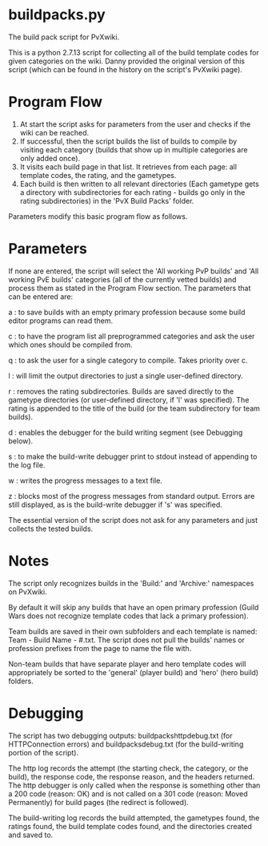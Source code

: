 # buildpacks.py
The build pack script for PvXwiki.

This is a python 2.7.13 script for collecting all of the build template codes for given categories on the wiki.
Danny provided the original version of this script (which can be found in the history on the script's PvXwiki page).

# Program Flow
1. At start the script asks for parameters from the user and checks if the wiki can be reached. 
2. If successful, then the script builds the list of builds to compile by visiting each category (builds that show up in multiple categories are only added once).
3. It visits each build page in that list. It retrieves from each page: all template codes, the rating, and the gametypes. 
4. Each build is then written to all relevant directories (Each gametype gets a directory with subdirectories for each rating - builds go only in the rating subdirectories) in the 'PvX Build Packs' folder. 

Parameters modify this basic program flow as follows.

# Parameters
If none are entered, the script will select the 'All working PvP builds' and 'All working PvE builds' categories (all of the currently vetted builds) and process them as stated in the Program Flow section. The parameters that can be entered are:

a : to save builds with an empty primary profession because some build editor programs can read them.

c : to have the program list all preprogrammed categories and ask the user which ones should be compiled from.

q : to ask the user for a single category to compile. Takes priority over c.

l : will limit the output directories to just a single user-defined directory.

r : removes the rating subdirectories. Builds are saved directly to the gametype directories (or user-defined directory, if 'l' was specified). The rating is appended to the title of the build (or the team subdirectory for team builds).

d : enables the debugger for the build writing segment (see Debugging below). 

s : to make the build-write debugger print to stdout instead of appending to the log file.

w : writes the progress messages to a text file.

z : blocks most of the progress messages from standard output. Errors are still displayed, as is the build-write debugger if 's' was specified.

The essential version of the script does not ask for any parameters and just collects the tested builds.

# Notes
The script only recognizes builds in the 'Build:' and 'Archive:' namespaces on PvXwiki.

By default it will skip any builds that have an open primary profession (Guild Wars does not recognize template codes that lack a primary profession).

Team builds are saved in their own subfolders and each template is named: Team - Build Name - #.txt. The script does not pull the builds' names or profession prefixes from the page to name the file with.

Non-team builds that have separate player and hero template codes will appropriately be sorted to the 'general' (player build) and 'hero' (hero build) folders.

# Debugging
The script has two debugging outputs: buildpackshttpdebug.txt (for HTTPConnection errors) and buildpacksdebug.txt (for the build-writing portion of the script).

The http log records the attempt (the starting check, the category, or the build), the response code, the response reason, and the headers returned. The http debugger is only called when the response is something other than a 200 code (reason: OK) and is not called on a 301 code (reason: Moved Permanently) for build pages (the redirect is followed).

The build-writing log records the build attempted, the gametypes found, the ratings found, the build template codes found, and the directories created and saved to.
